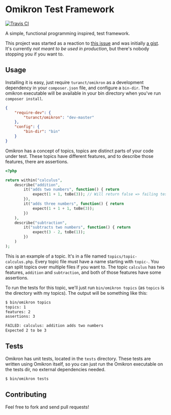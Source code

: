 Omikron Test Framework
=============================

[![Travis CI](https://api.travis-ci.org/turanct/omikron.svg?branch=master)](https://travis-ci.org/turanct/omikron)

A simple, functional programming inspired, test framework.

This project was started as a reaction to [this issue](https://github.com/mathiasverraes/lambdalicious/issues/22) and was initially [a gist](https://gist.github.com/turanct/129a6ed97ec3543ebafd). It's currently *not meant to be used in production*, but there's nobody stopping you if you want to.


Usage
-----------------------------

Installing it is easy, just require `turanct/omikron` as a development dependency in your `composer.json` file, and configure a `bin-dir`. The omikron executable will be available in your bin directory when you've run `composer install`.

```json
{
    "require-dev": {
        "turanct/omikron": "dev-master"
    },
    "config": {
        "bin-dir": "bin"
    }
}
```

Omikron has a concept of topics, topics are distinct parts of your code under test. These topics have different features, and to describe those features, there are assertions.

```php
<?php

return within("calculus",
    describe("addition",
        it("adds two numbers", function() { return
            expect(1 + 1, toBe(3)); // Will return false => failing test
        }),
        it("adds three numbers", function() { return
            expect(1 + 1 + 1, toBe(3));
        })
    ),
    describe("subtraction",
        it("subtracts two numbers", function() { return
            expect(3 - 2, toBe(1));
        })
    )
);
```

This is an example of a topic. It's in a file named `topics/topic-calculus.php`. Every topic file must have a name starting with `topic-`. You can split topics over multiple files if you want to. The topic `calculus` has two features, `addition` and `subtraction`, and both of those features have some assertions.

To run the tests for this topic, we'll just run `bin/omikron topics` (as `topics` is the directory with my topics). The output will be something like this:

```sh
$ bin/omikron topics
topics: 1
features: 2
assertions: 3

FAILED: calculus: addition adds two numbers
Expected 2 to be 3
```


Tests
-----------------------------

Omikron has unit tests, located in the `tests` directory. These tests are written using Omikron itself, so you can just run the Omikron executable on the tests dir, no external dependencies needed.

```sh
$ bin/omikron tests
```


Contributing
-----------------------------

Feel free to fork and send pull requests!

